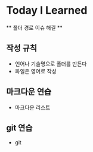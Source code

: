 # Today I Learned

** 폴더 경로 이슈 해결  **

## 작성 규칙
 - 언어나 기술명으로 폴더를 만든다
 - 파일은 영어로 작성

## 마크다운 연습
 - 마크다운 리스트

## git 연습
 - git
